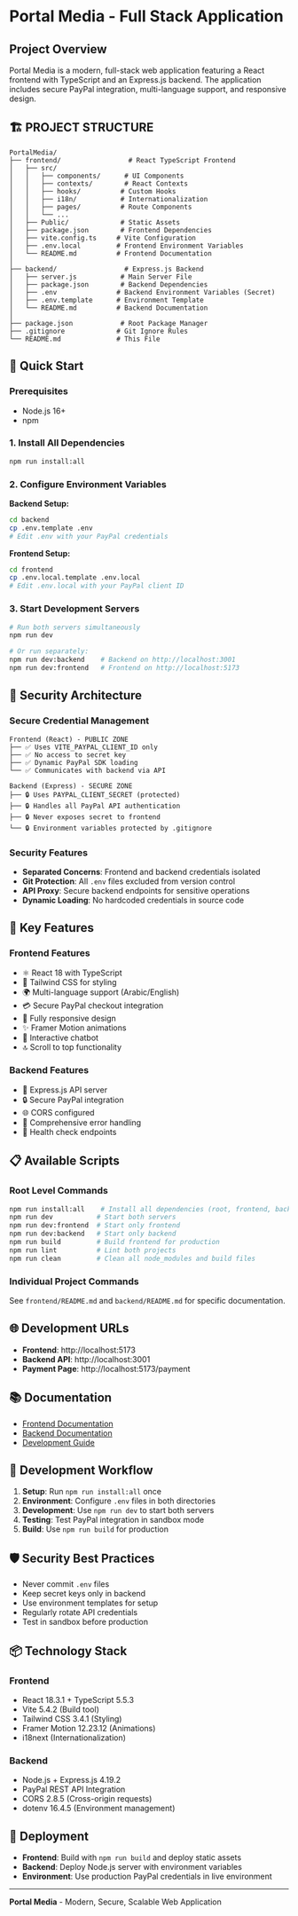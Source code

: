 # Portal Media - Full Stack Application

## Project Overview

Portal Media is a modern, full-stack web application featuring a React frontend with TypeScript and an Express.js backend. The application includes secure PayPal integration, multi-language support, and responsive design.

## 🏗️ **PROJECT STRUCTURE**

```
PortalMedia/
├── frontend/                 # React TypeScript Frontend
│   ├── src/
│   │   ├── components/      # UI Components
│   │   ├── contexts/        # React Contexts
│   │   ├── hooks/          # Custom Hooks
│   │   ├── i18n/           # Internationalization
│   │   ├── pages/          # Route Components
│   │   └── ...
│   ├── Public/             # Static Assets
│   ├── package.json        # Frontend Dependencies
│   ├── vite.config.ts     # Vite Configuration
│   ├── .env.local         # Frontend Environment Variables
│   └── README.md          # Frontend Documentation
│
├── backend/                 # Express.js Backend
│   ├── server.js           # Main Server File
│   ├── package.json        # Backend Dependencies
│   ├── .env               # Backend Environment Variables (Secret)
│   ├── .env.template      # Environment Template
│   └── README.md          # Backend Documentation
│
├── package.json            # Root Package Manager
├── .gitignore             # Git Ignore Rules
└── README.md              # This File
```

## 🚀 **Quick Start**

### Prerequisites

- Node.js 16+
- npm

### 1. Install All Dependencies

```bash
npm run install:all
```

### 2. Configure Environment Variables

**Backend Setup:**

```bash
cd backend
cp .env.template .env
# Edit .env with your PayPal credentials
```

**Frontend Setup:**

```bash
cd frontend
cp .env.local.template .env.local
# Edit .env.local with your PayPal client ID
```

### 3. Start Development Servers

```bash
# Run both servers simultaneously
npm run dev

# Or run separately:
npm run dev:backend    # Backend on http://localhost:3001
npm run dev:frontend   # Frontend on http://localhost:5173
```

## 🔐 **Security Architecture**

### Secure Credential Management

```
Frontend (React) - PUBLIC ZONE
├── ✅ Uses VITE_PAYPAL_CLIENT_ID only
├── ✅ No access to secret key
├── ✅ Dynamic PayPal SDK loading
└── ✅ Communicates with backend via API

Backend (Express) - SECURE ZONE
├── 🔒 Uses PAYPAL_CLIENT_SECRET (protected)
├── 🔒 Handles all PayPal API authentication
├── 🔒 Never exposes secret to frontend
└── 🔒 Environment variables protected by .gitignore
```

### Security Features

- **Separated Concerns**: Frontend and backend credentials isolated
- **Git Protection**: All `.env` files excluded from version control
- **API Proxy**: Secure backend endpoints for sensitive operations
- **Dynamic Loading**: No hardcoded credentials in source code

## 🎯 **Key Features**

### Frontend Features

- ⚛️ React 18 with TypeScript
- 🎨 Tailwind CSS for styling
- 🌍 Multi-language support (Arabic/English)
- 💳 Secure PayPal checkout integration
- 📱 Fully responsive design
- ✨ Framer Motion animations
- 💬 Interactive chatbot
- 🔝 Scroll to top functionality

### Backend Features

- 🚀 Express.js API server
- 🔒 Secure PayPal integration
- 🌐 CORS configured
- 📝 Comprehensive error handling
- 🏥 Health check endpoints

## 📋 **Available Scripts**

### Root Level Commands

```bash
npm run install:all    # Install all dependencies (root, frontend, backend)
npm run dev           # Start both servers
npm run dev:frontend  # Start only frontend
npm run dev:backend   # Start only backend
npm run build         # Build frontend for production
npm run lint          # Lint both projects
npm run clean         # Clean all node_modules and build files
```

### Individual Project Commands

See `frontend/README.md` and `backend/README.md` for specific documentation.

## 🌐 **Development URLs**

- **Frontend**: http://localhost:5173
- **Backend API**: http://localhost:3001
- **Payment Page**: http://localhost:5173/payment

## 📚 **Documentation**

- [Frontend Documentation](./frontend/README.md)
- [Backend Documentation](./backend/README.md)
- [Development Guide](./DEVELOPMENT_GUIDE.md)

## 🔧 **Development Workflow**

1. **Setup**: Run `npm run install:all` once
2. **Environment**: Configure `.env` files in both directories
3. **Development**: Use `npm run dev` to start both servers
4. **Testing**: Test PayPal integration in sandbox mode
5. **Build**: Use `npm run build` for production

## 🛡️ **Security Best Practices**

- Never commit `.env` files
- Keep secret keys only in backend
- Use environment templates for setup
- Regularly rotate API credentials
- Test in sandbox before production

## 📦 **Technology Stack**

### Frontend

- React 18.3.1 + TypeScript 5.5.3
- Vite 5.4.2 (Build tool)
- Tailwind CSS 3.4.1 (Styling)
- Framer Motion 12.23.12 (Animations)
- i18next (Internationalization)

### Backend

- Node.js + Express.js 4.19.2
- PayPal REST API Integration
- CORS 2.8.5 (Cross-origin requests)
- dotenv 16.4.5 (Environment management)

## 🚀 **Deployment**

- **Frontend**: Build with `npm run build` and deploy static assets
- **Backend**: Deploy Node.js server with environment variables
- **Environment**: Use production PayPal credentials in live environment

---

**Portal Media** - Modern, Secure, Scalable Web Application

